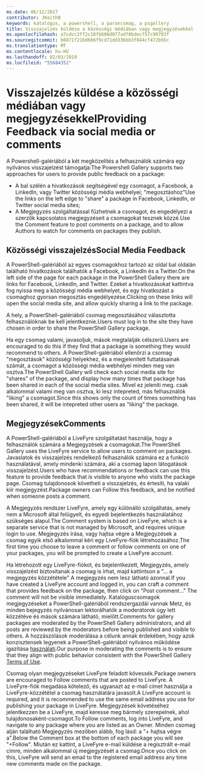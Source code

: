 ```yaml
---
ms.date: 06/12/2017
contributor: JKeithB
keywords: katalógus, a powershell, a parancsmag, a psgallery
title: Visszajelzés küldése a közösségi médiában vagy megjegyzésekkel
ms.openlocfilehash: a7cdcc2ff2c18fb606d077adf0bdecf57c90703f
ms.sourcegitcommit: b6871f21bd666f9cd71dd336bb3f844cf472b56c
ms.translationtype: MT
ms.contentlocale: hu-HU
ms.lasthandoff: 02/03/2019
ms.locfileid: "55684352"
---
```

# <a name="providing-feedback-via-social-media-or-comments"></a><span data-ttu-id="58fd3-103">Visszajelzés küldése a közösségi médiában vagy megjegyzésekkel</span><span class="sxs-lookup"><span data-stu-id="58fd3-103">Providing Feedback via social media or comments</span></span>

<span data-ttu-id="58fd3-104">A Powershell-galériából a két megközelítés a felhasználók számára egy nyilvános visszajelzést támogatja:</span><span class="sxs-lookup"><span data-stu-id="58fd3-104">The Powershell Gallery supports two approaches for users to provide public feedback on a package:</span></span>

- <span data-ttu-id="58fd3-105">A bal szélén a hivatkozások segítségével egy csomagot, a Facebook, a LinkedIn, vagy Twitter közösségi média webhelyei; "megosztáshoz"</span><span class="sxs-lookup"><span data-stu-id="58fd3-105">Use the links on the left edge to "share" a package in Facebook, LinkedIn, or Twitter social media sites;</span></span>
- <span data-ttu-id="58fd3-106">A Megjegyzés szolgáltatással fűzhetnek a csomagot, és engedélyezi a szerzők kapcsolatos megjegyzéseit a csomagokat tesznek közzé.</span><span class="sxs-lookup"><span data-stu-id="58fd3-106">Use the Comment feature to post comments on a package, and to allow Authors to watch for comments on packages they publish.</span></span>

## <a name="social-media-feedback"></a><span data-ttu-id="58fd3-107">Közösségi visszajelzés</span><span class="sxs-lookup"><span data-stu-id="58fd3-107">Social Media Feedback</span></span>

<span data-ttu-id="58fd3-108">A PowerShell-galériából az egyes csomagokhoz tartozó az oldal bal oldalán található hivatkozások találhatók a Facebook, a LinkedIn és a Twitter.</span><span class="sxs-lookup"><span data-stu-id="58fd3-108">On the left side of the page for each package in the PowerShell Gallery there are links for Facebook, LinkedIn, and Twitter.</span></span>
<span data-ttu-id="58fd3-109">Ezeket a hivatkozásokat kattintva fog nyissa meg a közösségi média webhelyet, és egy hivatkozást a csomaghoz gyorsan megosztás engedélyezése.</span><span class="sxs-lookup"><span data-stu-id="58fd3-109">Clicking on these links will open the social media site, and allow quickly sharing a link to the package.</span></span>

<span data-ttu-id="58fd3-110">A hely, a PowerShell-galériából csomag megosztásához választotta felhasználóknak be kell jelentkeznie.</span><span class="sxs-lookup"><span data-stu-id="58fd3-110">Users must log in to the site they have chosen in order to share the PowerShell Gallery package.</span></span>

<span data-ttu-id="58fd3-111">Ha egy csomag valami, javasoljuk, mások megtalálják célszerű.</span><span class="sxs-lookup"><span data-stu-id="58fd3-111">Users are encouraged to do this if they find that a package is something they would recommend to others.</span></span>
<span data-ttu-id="58fd3-112">A PowerShell-galériából ellenőrzi a csomag "megosztások" közösségi helyekhez, és a megjelenített futtatásainak számát, a csomagot a közösségi média webhelyei minden meg van osztva.</span><span class="sxs-lookup"><span data-stu-id="58fd3-112">The PowerShell Gallery will check each social media site for "shares" of the package, and display how many times that package has been shared in each of the social media sites.</span></span>
<span data-ttu-id="58fd3-113">Mivel ez jeleníti meg. csak alkalommal valami meg van osztva, ki lesz intepreted, más felhasználók "liking" a csomagot.</span><span class="sxs-lookup"><span data-stu-id="58fd3-113">Since this shows only the count of times something has been shared, it will be intepreted other users as "liking" the package.</span></span>


## <a name="comments"></a><span data-ttu-id="58fd3-114">Megjegyzések</span><span class="sxs-lookup"><span data-stu-id="58fd3-114">Comments</span></span>

<span data-ttu-id="58fd3-115">A PowerShell-galériából a LiveFyre szolgáltatást használja, hogy a felhasználók számára a Megjegyzések a csomagokat.</span><span class="sxs-lookup"><span data-stu-id="58fd3-115">The PowerShell Gallery uses the LiveFyre service to allow users to comment on packages.</span></span>
<span data-ttu-id="58fd3-116">Javaslatok és visszajelzés rendelkező felhasználók számára ez a funkció használatával, amely mindenki számára, aki a csomag lapon látogatások visszajelzést.</span><span class="sxs-lookup"><span data-stu-id="58fd3-116">Users who have recommendations or feedback can use this feature to provide feedback that is visible to anyone who visits the package page.</span></span>
<span data-ttu-id="58fd3-117">Csomag tulajdonosok követheti a visszajelzés, és értesíti, ha valaki kiír megjegyzést.</span><span class="sxs-lookup"><span data-stu-id="58fd3-117">Package owners can Follow this feedback, and be notified when someone posts a comment.</span></span>

<span data-ttu-id="58fd3-118">A Megjegyzés rendszer LiveFyre, amely egy különálló szolgáltatás, amely nem a Microsoft által felügyelt, és egyedi bejelentkezés használatához szükséges alapul.</span><span class="sxs-lookup"><span data-stu-id="58fd3-118">The Comment system is based on LiveFyre, which is a separate service that is not managed by Microsoft, and requires unique login to use.</span></span>
<span data-ttu-id="58fd3-119">Megjegyzés írása, vagy hajtsa végre a Megjegyzések a csomag egyik első alkalommal kéri egy LiveFyre-fiók létrehozásához.</span><span class="sxs-lookup"><span data-stu-id="58fd3-119">The first time you choose to leave a comment or follow comments on one of your packages, you will be prompted to create a LiveFyre account.</span></span>

<span data-ttu-id="58fd3-120">Ha létrehozott egy LiveFyre-fiókot, és bejelentkezett, Megjegyzés, amely visszajelzést biztosítanak a csomag is írhat, majd kattintson a "... a megjegyzés közzététele" A megjegyzés nem lesz látható azonnal.</span><span class="sxs-lookup"><span data-stu-id="58fd3-120">If you have created a LiveFyre account and logged in, you can craft a comment that provides feedback on the package, then click on "Post comment..." The comment will not be visible immediately.</span></span>
<span data-ttu-id="58fd3-121">Katalóguscsomagok megjegyzéseket a PowerShell-galériából rendszergazdái vannak Metz, és minden bejegyzés nyilvánosan lektorálhatók a moderátorok úgy lett közzétéve és mások számára látható, mielőtt.</span><span class="sxs-lookup"><span data-stu-id="58fd3-121">Comments for gallery packages are moderated by the PowerShell Gallery administrators, and all posts are reviewed by the moderators before being published and visible to others.</span></span>
<span data-ttu-id="58fd3-122">A hozzászólások moderálása a célunk annak érdekében, hogy azok konzisztensek legyenek a PowerShell-galériából nyilvános működése igazítása [használati](https://www.powershellgallery.com/policies/Terms).</span><span class="sxs-lookup"><span data-stu-id="58fd3-122">Our purpose in moderating the comments is to ensure that they align with public behavior consistent with the PowerShell Gallery [Terms of Use](https://www.powershellgallery.com/policies/Terms).</span></span>

<span data-ttu-id="58fd3-123">Csomag olyan megjegyzéseket LiveFyre feladott kövessék.</span><span class="sxs-lookup"><span data-stu-id="58fd3-123">Package owners are encouraged to Follow comments that are posted to LiveFyre.</span></span>
<span data-ttu-id="58fd3-124">A LiveFyre-fiók megadása kötelező, és ugyanazt az e-mail címet használja a LiveFyre-közzététel a csomag használatára javasolt.</span><span class="sxs-lookup"><span data-stu-id="58fd3-124">A LiveFyre account is required, and it is recommended to use the same email address you use for publishing your package in LiveFyre.</span></span>
<span data-ttu-id="58fd3-125">Megjegyzések követéséhez jelentkezzen be a LiveFyre, majd keresse meg bármely szerepelnek, ahol tulajdonosaként-csomagot.</span><span class="sxs-lookup"><span data-stu-id="58fd3-125">To Follow comments, log into LiveFyre, and navigate to any package where you are listed as an Owner.</span></span>
<span data-ttu-id="58fd3-126">Minden csomag alján található Megjegyzés mezőben alább, fog lásd: a "+ hajtsa végre a".</span><span class="sxs-lookup"><span data-stu-id="58fd3-126">Below the Comment box at the bottom of each package you will see "+Follow".</span></span>
<span data-ttu-id="58fd3-127">Miután ez kattint, a LiveFyre e-mail küldése a regisztrált e-mail címre, minden alkalommal új megjegyzését a csomag.</span><span class="sxs-lookup"><span data-stu-id="58fd3-127">Once you click on this, LiveFyre will send an email to the registered email address any time new comments made on the package.</span></span>
